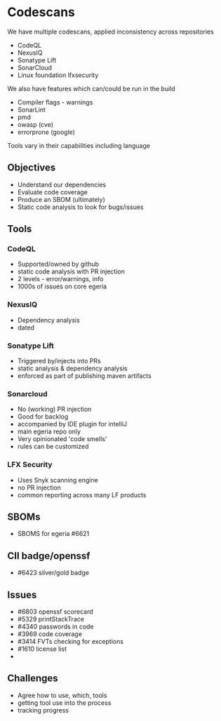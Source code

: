 # Codescans

We have multiple codescans, applied inconsistency across repositories

* CodeQL
* NexusIQ
* Sonatype Lift
* SonarCloud
* Linux foundation lfxsecurity

We also have features which can/could be run in the build
* Compiler flags - warnings
* SonarLint
* pmd
* owasp (cve)
* errorprone (google)

Tools vary in their capabilities including language

## Objectives
* Understand our dependencies
* Evaluate code coverage
* Produce an SBOM (ultimately)
* Static code analysis to look for bugs/issues

## Tools
### CodeQL
* Supported/owned by github
* static code analysis with PR injection
* 2 levels - error/warnings, info
* 1000s of issues on core egeria

### NexusIQ
* Dependency analysis
* dated

### Sonatype Lift
* Triggered by/injects into PRs
* static analysis & dependency analysis
* enforced as part of publishing maven artifacts

### Sonarcloud
* No (working) PR injection
* Good for backlog
* accompanied by IDE plugin for intelliJ
* main egeria repo only 
* Very opinionated 'code smells'
* rules can be customized

### LFX Security
* Uses Snyk scanning engine
* no PR injection
* common reporting across many LF products

## SBOMs
* SBOMS for egeria #6621

## CII badge/openssf
* #6423 silver/gold badge

## Issues
* #6803 openssf scorecard
* #5329 printStackTrace
* #4340 passwords in code
* #3969 code coverage
* #3414 FVTs checking for exceptions
* #1610 license list
* 
## Challenges

* Agree how to use, which, tools
* getting tool use into the process
* tracking progress
